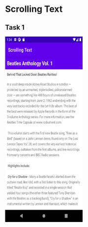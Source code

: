 Scrolling Text
==========================
## Task 1
<img alt="mobile landscape" height="600" width="50%" src="screenshots/scrollingtext_1.png">